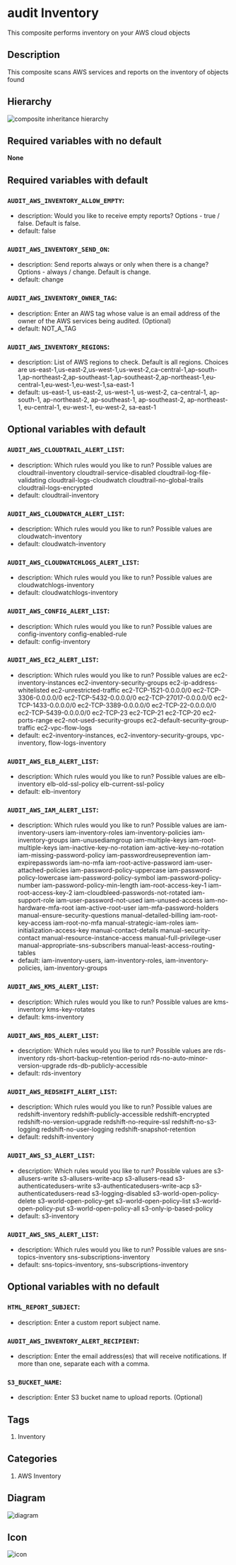 audit Inventory
============================
This composite performs inventory on your AWS cloud objects


## Description
This composite scans AWS services and reports on the inventory of objects found

## Hierarchy
![composite inheritance hierarchy](https://raw.githubusercontent.com/CloudCoreo/audit-aws-inventory/master/images/hierarchy.png "composite inheritance hierarchy")



## Required variables with no default

**None**


## Required variables with default

### `AUDIT_AWS_INVENTORY_ALLOW_EMPTY`:
  * description: Would you like to receive empty reports? Options - true / false. Default is false.
  * default: false

### `AUDIT_AWS_INVENTORY_SEND_ON`:
  * description: Send reports always or only when there is a change? Options - always / change. Default is change.
  * default: change

### `AUDIT_AWS_INVENTORY_OWNER_TAG`:
  * description: Enter an AWS tag whose value is an email address of the owner of the AWS services being audited. (Optional)
  * default: NOT_A_TAG

### `AUDIT_AWS_INVENTORY_REGIONS`:
  * description: List of AWS regions to check. Default is all regions. Choices are us-east-1,us-east-2,us-west-1,us-west-2,ca-central-1,ap-south-1,ap-northeast-2,ap-southeast-1,ap-southeast-2,ap-northeast-1,eu-central-1,eu-west-1,eu-west-1,sa-east-1
  * default: us-east-1, us-east-2, us-west-1, us-west-2, ca-central-1, ap-south-1, ap-northeast-2, ap-southeast-1, ap-southeast-2, ap-northeast-1, eu-central-1, eu-west-1, eu-west-2, sa-east-1


## Optional variables with default

### `AUDIT_AWS_CLOUDTRAIL_ALERT_LIST`:
  * description: Which rules would you like to run? Possible values are cloudtrail-inventory cloudtrail-service-disabled cloudtrail-log-file-validating cloudtrail-logs-cloudwatch cloudtrail-no-global-trails cloudtrail-logs-encrypted
  * default: cloudtrail-inventory

### `AUDIT_AWS_CLOUDWATCH_ALERT_LIST`:
  * description: Which rules would you like to run? Possible values are cloudwatch-inventory
  * default: cloudwatch-inventory

### `AUDIT_AWS_CLOUDWATCHLOGS_ALERT_LIST`:
  * description: Which rules would you like to run? Possible values are cloudwatchlogs-inventory
  * default: cloudwatchlogs-inventory

### `AUDIT_AWS_CONFIG_ALERT_LIST`:
  * description: Which rules would you like to run? Possible values are config-inventory config-enabled-rule
  * default: config-inventory

### `AUDIT_AWS_EC2_ALERT_LIST`:
  * description: Which rules would you like to run? Possible values are ec2-inventory-instances ec2-inventory-security-groups ec2-ip-address-whitelisted ec2-unrestricted-traffic ec2-TCP-1521-0.0.0.0/0 ec2-TCP-3306-0.0.0.0/0 ec2-TCP-5432-0.0.0.0/0 ec2-TCP-27017-0.0.0.0/0 ec2-TCP-1433-0.0.0.0/0 ec2-TCP-3389-0.0.0.0/0 ec2-TCP-22-0.0.0.0/0 ec2-TCP-5439-0.0.0.0/0 ec2-TCP-23 ec2-TCP-21 ec2-TCP-20 ec2-ports-range ec2-not-used-security-groups ec2-default-security-group-traffic ec2-vpc-flow-logs
  * default: ec2-inventory-instances, ec2-inventory-security-groups, vpc-inventory, flow-logs-inventory

### `AUDIT_AWS_ELB_ALERT_LIST`:
  * description: Which rules would you like to run? Possible values are elb-inventory elb-old-ssl-policy elb-current-ssl-policy
  * default: elb-inventory

### `AUDIT_AWS_IAM_ALERT_LIST`:
  * description: Which rules would you like to run? Possible values are iam-inventory-users iam-inventory-roles iam-inventory-policies iam-inventory-groups iam-unusediamgroup iam-multiple-keys iam-root-multiple-keys iam-inactive-key-no-rotation iam-active-key-no-rotation iam-missing-password-policy iam-passwordreuseprevention iam-expirepasswords iam-no-mfa iam-root-active-password iam-user-attached-policies iam-password-policy-uppercase iam-password-policy-lowercase iam-password-policy-symbol iam-password-policy-number iam-password-policy-min-length iam-root-access-key-1 iam-root-access-key-2 iam-cloudbleed-passwords-not-rotated iam-support-role iam-user-password-not-used iam-unused-access iam-no-hardware-mfa-root iam-active-root-user iam-mfa-password-holders manual-ensure-security-questions manual-detailed-billing iam-root-key-access iam-root-no-mfa manual-strategic-iam-roles iam-initialization-access-key manual-contact-details manual-security-contact manual-resource-instance-access manual-full-privilege-user manual-appropriate-sns-subscribers manual-least-access-routing-tables
  * default: iam-inventory-users, iam-inventory-roles, iam-inventory-policies, iam-inventory-groups

### `AUDIT_AWS_KMS_ALERT_LIST`:
  * description: Which rules would you like to run? Possible values are kms-inventory kms-key-rotates
  * default: kms-inventory

### `AUDIT_AWS_RDS_ALERT_LIST`:
  * description: Which rules would you like to run? Possible values are rds-inventory rds-short-backup-retention-period rds-no-auto-minor-version-upgrade rds-db-publicly-accessible
  * default: rds-inventory

### `AUDIT_AWS_REDSHIFT_ALERT_LIST`:
  * description: Which rules would you like to run? Possible values are redshift-inventory redshift-publicly-accessible redshift-encrypted redshift-no-version-upgrade redshift-no-require-ssl redshift-no-s3-logging redshift-no-user-logging redshift-snapshot-retention
  * default: redshift-inventory

### `AUDIT_AWS_S3_ALERT_LIST`:
  * description: Which rules would you like to run? Possible values are s3-allusers-write s3-allusers-write-acp s3-allusers-read s3-authenticatedusers-write s3-authenticatedusers-write-acp s3-authenticatedusers-read s3-logging-disabled s3-world-open-policy-delete s3-world-open-policy-get s3-world-open-policy-list s3-world-open-policy-put s3-world-open-policy-all s3-only-ip-based-policy
  * default: s3-inventory

### `AUDIT_AWS_SNS_ALERT_LIST`:
  * description: Which rules would you like to run? Possible values are sns-topics-inventory sns-subscriptions-inventory
  * default: sns-topics-inventory, sns-subscriptions-inventory


## Optional variables with no default

### `HTML_REPORT_SUBJECT`:
  * description: Enter a custom report subject name.

### `AUDIT_AWS_INVENTORY_ALERT_RECIPIENT`:
  * description: Enter the email address(es) that will receive notifications. If more than one, separate each with a comma.

### `S3_BUCKET_NAME`:
  * description: Enter S3 bucket name to upload reports. (Optional)

## Tags
1. Inventory

## Categories
1. AWS Inventory



## Diagram
![diagram](https://raw.githubusercontent.com/CloudCoreo/audit-aws-inventory/master/images/diagram.png "diagram")


## Icon
![icon](https://raw.githubusercontent.com/CloudCoreo/audit-aws-inventory/master/images/icon.png "icon")

